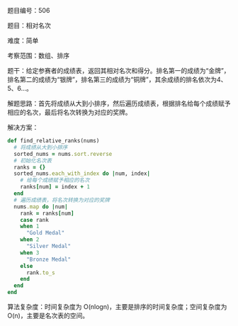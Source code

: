 题目编号：506

题目：相对名次

难度：简单

考察范围：数组、排序

题干：给定参赛者的成绩表，返回其相对名次和得分。排名第一的成绩为“金牌”，排名第二的成绩为“银牌”，排名第三的成绩为“铜牌”，其余成绩的排名依次为4、5、6...。

解题思路：首先将成绩从大到小排序，然后遍历成绩表，根据排名给每个成绩赋予相应的名次，最后将名次转换为对应的奖牌。

解决方案：

```ruby
def find_relative_ranks(nums)
  # 将成绩从大到小排序
  sorted_nums = nums.sort.reverse
  # 初始化名次表
  ranks = {}
  sorted_nums.each_with_index do |num, index|
    # 给每个成绩赋予相应的名次
    ranks[num] = index + 1
  end
  # 遍历成绩表，将名次转换为对应的奖牌
  nums.map do |num|
    rank = ranks[num]
    case rank
    when 1
      "Gold Medal"
    when 2
      "Silver Medal"
    when 3
      "Bronze Medal"
    else
      rank.to_s
    end
  end
end
```

算法复杂度：时间复杂度为 O(nlogn)，主要是排序的时间复杂度；空间复杂度为 O(n)，主要是名次表的空间。